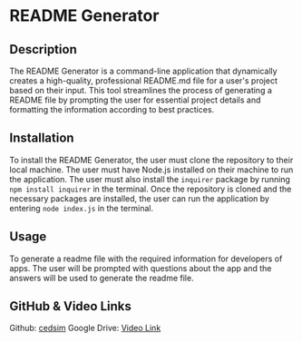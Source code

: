 # README Generator

## Description
  The README Generator is a command-line application that dynamically creates a high-quality, professional README.md file for a user's project based on their input. This tool streamlines the process of generating a README file by prompting the user for essential project details and formatting the information according to best practices.
  
## Installation
  To install the README Generator, the user must clone the repository to their local machine. The user must have Node.js installed on their machine to run the application. The user must also install the `inquirer` package by running `npm install inquirer` in the terminal. Once the repository is cloned and the necessary packages are installed, the user can run the application by entering `node index.js` in the terminal.
    
## Usage
  To generate a readme file with the required information for developers of apps. The user will be prompted with questions about the app and the answers will be used to generate the readme file.  
  
## GitHub & Video Links
  Github: [cedsim](https://github.com/github-cedsim/README-Generator.git)
  Google Drive: [Video Link](https://drive.google.com/file/d/1_adCYX5JvY1VwlUMumn3fv4SwbFGDLbg/view?usp=sharing)
    
